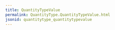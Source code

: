 ```yaml
---
title: QuantityTypeValue
permalink: QuantityType.QuantityTypeValue.html
jsonid: quantitytype_quantitytypevalue
---
```

